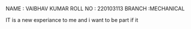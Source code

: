 NAME : VAIBHAV KUMAR
ROLL NO : 220103113
BRANCH :MECHANICAL


IT is a new experiance to me and i want to be part if it 